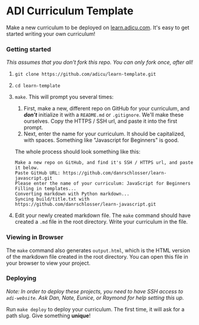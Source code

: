ADI Curriculum Template
=======================

Make a new curriculum to be deployed on [learn.adicu.com](http://learn.adicu.com).  It's easy to get started writing your own curriculum!

### Getting started
*This assumes that you don't fork this repo.  You can only fork once, after all!*

1. `git clone https://github.com/adicu/learn-template.git`

2. `cd learn-template`

3. `make`.  This will prompt you several times:
    1. First, make a new, different repo on GitHub for your curriculum, and _**don't**_ initialize it with a `README.md` or `.gitignore`.  We'll make these ourselves.  Copy the HTTPS / SSH url, and paste it into the first prompt.
    2. Next, enter the name for your curriculum.  It should be capitalized, with spaces.  Something like "Javascript for Beginners" is good.

    The whole process should look something like this:
    ```
    Make a new repo on GitHub, and find it's SSH / HTTPS url, and paste it below.
    Paste GitHub URL: https://github.com/danrschlosser/learn-javascript.git
    Please enter the name of your curriculum: JavaScript for Beginners
    Filling in templates...
    Converting markdown with Python markdown...
    Syncing build/title.txt with https://github.com/danrschlosser/learn-javascript.git
    ```

4. Edit your newly created markdown file.  The `make` command should have created a `.md` file in the root directory.  Write your curriculum in the file.

### Viewing in Browser

The `make` command also generates `output.html`, which is the HTML version of the markdown file created in the root directory.  You can open this file in your browser to view your project.

### Deploying

_Note: In order to deploy these projects, you need to have SSH access to `adi-website`.  Ask Dan, Nate, Eunice, or Raymond for help setting this up._

Run `make deploy` to deploy your curriculum.  The first time, it will ask for a path slug.  Give something **unique**!
